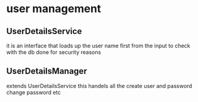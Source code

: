 # user management

## UserDetailsService

it is an interface that loads up the user name first from the input to check with the db done for security reasons

## UserDetailsManager

extends UserDetailsService this handels all the create user and password change password etc
